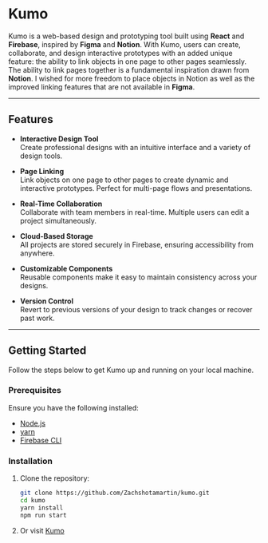 # Kumo

Kumo is a web-based design and prototyping tool built using **React** and **Firebase**, inspired by **Figma** and **Notion**. With Kumo, users can create, collaborate, and design interactive prototypes with an added unique feature: the ability to link objects in one page to other pages seamlessly. The ability to link pages together is a fundamental inspiration drawn from **Notion**. I wished for more freedom to place objects in Notion as well as the improved linking features that are not available in **Figma**.

---

## Features

- **Interactive Design Tool**  
  Create professional designs with an intuitive interface and a variety of design tools.
  
- **Page Linking**  
  Link objects on one page to other pages to create dynamic and interactive prototypes. Perfect for multi-page flows and presentations.

- **Real-Time Collaboration**  
  Collaborate with team members in real-time. Multiple users can edit a project simultaneously.

- **Cloud-Based Storage**  
  All projects are stored securely in Firebase, ensuring accessibility from anywhere.

- **Customizable Components**  
  Reusable components make it easy to maintain consistency across your designs.

- **Version Control**  
  Revert to previous versions of your design to track changes or recover past work.

---

## Getting Started

Follow the steps below to get Kumo up and running on your local machine.

### Prerequisites

Ensure you have the following installed:

- [Node.js](https://nodejs.org/)
- [yarn](https://yarnpkg.com/)
- [Firebase CLI](https://firebase.google.com/docs/cli)

### Installation

1. Clone the repository:

   ```bash
   git clone https://github.com/Zachshotamartin/kumo.git
   cd kumo
   yarn install
   npm run start

2. Or visit [Kumo](https://kumo-7d8e1.web.app)
